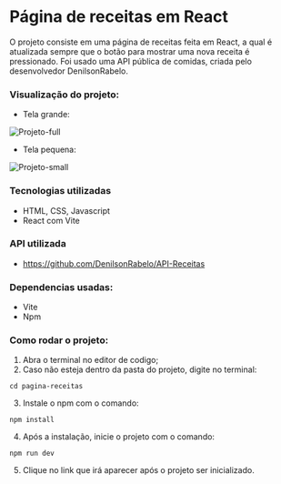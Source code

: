 # Página de receitas em React
O projeto consiste em uma página de receitas feita em React, a qual é atualizada sempre que o botão para mostrar uma nova receita é pressionado. Foi usado uma API pública de comidas, criada pelo desenvolvedor DenilsonRabelo.

### Visualização do projeto:
- Tela grande:

![Projeto-full](https://github.com/user-attachments/assets/b7fc1765-f1f5-44a4-b7d7-a6f1f300e976)

- Tela pequena:

![Projeto-small](https://github.com/user-attachments/assets/5a0b2f24-42c8-461d-b9a4-8d514f81335f)



### Tecnologias utilizadas
- HTML, CSS, Javascript
- React com Vite

### API utilizada

* https://github.com/DenilsonRabelo/API-Receitas

### Dependencias usadas:

- Vite
- Npm

### Como rodar o projeto:

1. Abra o terminal no editor de codigo;
2. Caso não esteja dentro da pasta do projeto, digite no terminal:
```
cd pagina-receitas
```
3. Instale o npm com o comando:
```
npm install
```
4. Após a instalação, inicie o projeto com o comando:
```
npm run dev
```
5. Clique no link que irá aparecer após o projeto ser inicializado.
